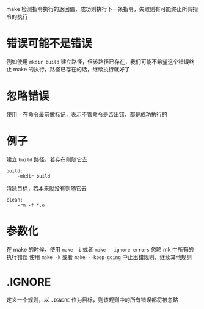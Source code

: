make 检测指令执行的返回值，成功则执行下一条指令，失败则有可能终止所有指令的执行

# 错误可能不是错误
例如使用 `mkdir build` 建立路径，但该路径已存在，我们可能不希望这个错误终止 make 的执行，路径已存在的话，继续执行就好了

# 忽略错误
使用 `-` 在命令最前做标记，表示不管命令是否出错，都是成功执行的

# 例子
建立 `build` 路径，若存在则随它去
```
build:
	-mkdir build
```

清除目标，若本来就没有则随它去

```
clean:
	-rm -f *.o
```

# 参数化
在 make 的时候，使用 `make -i` 或者 `make --ignore-errors` 忽略 mk 中所有的执行错误
使用 `make -k` 或者 `make --keep-going` 中止出错规则，继续其他规则

# .IGNORE
定义一个规则，以 `.IGNORE` 作为目标，则该规则中的所有错误都将被忽略